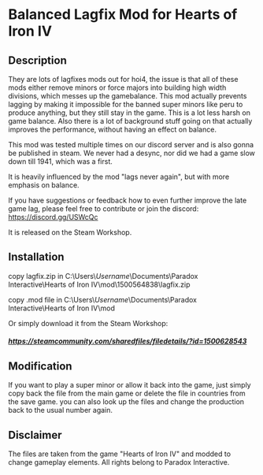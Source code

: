 # Balanced Lagfix Mod for Hearts of Iron IV

## Description

They are lots of lagfixes mods out for hoi4, the issue is that all of these mods either remove minors or force majors into building
high width divisions, which messes up the gamebalance. 
This mod actually prevents lagging by making it impossible for the banned super minors like peru to produce anything, but they still stay in the game. This is a lot less harsh on game balance.
Also there is a lot of background stuff going on that actually improves the performance, without having an effect on balance.

This mod was tested multiple times on our discord server and is also gonna be published in steam. We never had a desync, nor 
did we had a game slow down till 1941, which was a first.

It is heavily influenced by the mod "lags never again", but with more emphasis on balance.

If you have suggestions or feedback how to even further improve the late game lag, please feel free to contribute or join the discord:
https://discord.gg/USWcQc

It is released on the Steam Workshop.


## Installation

copy lagfix.zip in
C:\Users\\*Username*\Documents\Paradox Interactive\Hearts of Iron IV\mod\1500564838\lagfix.zip

copy .mod file in
C:\Users\\*Username*\Documents\Paradox Interactive\Hearts of Iron IV\mod

Or simply download it from the Steam Workshop:

##### https://steamcommunity.com/sharedfiles/filedetails/?id=1500628543

## Modification

If you want to play a super minor or allow it back into the game, just simply copy back the file from the main game or delete the file in countries from the save game. you can also look up the files and change the production back to the usual number again.

## Disclaimer

The files are taken from the game "Hearts of Iron IV" and modded to change gameplay elements. All rights belong to Paradox Interactive.